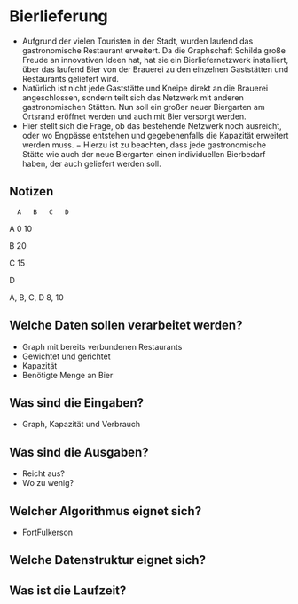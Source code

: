 # Bierlieferung

- Aufgrund der vielen Touristen in der Stadt, wurden laufend das gastronomische
  Restaurant erweitert. Da die Graphschaft Schilda große Freude an innovativen Ideen
  hat, hat sie ein Bierliefernetzwerk installiert, über das laufend Bier von der Brauerei zu
  den einzelnen Gaststätten und Restaurants geliefert wird. 
- Natürlich ist nicht jede Gaststätte und Kneipe direkt an die Brauerei angeschlossen,
  sondern teilt sich das Netzwerk mit anderen gastronomischen Stätten. Nun soll ein
  großer neuer Biergarten am Ortsrand eröffnet werden und auch mit Bier versorgt
  werden. 
- Hier stellt sich die Frage, ob das bestehende Netzwerk noch ausreicht, oder wo
  Engpässe entstehen und gegebenenfalls die Kapazität erweitert werden muss. − Hierzu ist zu beachten, dass jede gastronomische Stätte wie auch der neue
  Biergarten einen individuellen Bierbedarf haben, der auch geliefert werden soll.


## Notizen

      A   B   C   D
A     0   10

B             20

C                 15

D

A, B, C,  D
    8,    10

## Welche Daten sollen verarbeitet werden?

- Graph mit bereits verbundenen Restaurants
- Gewichtet und gerichtet
- Kapazität
- Benötigte Menge an Bier

## Was sind die Eingaben?

- Graph, Kapazität und Verbrauch

## Was sind die Ausgaben?

- Reicht aus?
- Wo zu wenig?

## Welcher Algorithmus eignet sich?

- FortFulkerson

## Welche Datenstruktur eignet sich?



## Was ist die Laufzeit?


